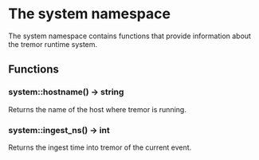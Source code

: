 # The system namespace

The system namespace contains functions that provide information about the tremor runtime system.

## Functions

### system::hostname() -> string

Returns the name of the host where tremor is running.

### system::ingest_ns() -> int

Returns the ingest time into tremor of the current event.
